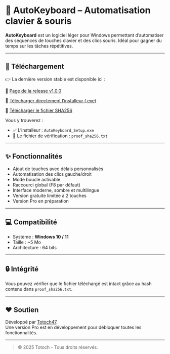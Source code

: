 # 🧠 AutoKeyboard – Automatisation clavier & souris

**AutoKeyboard** est un logiciel léger pour Windows permettant d’automatiser des séquences de touches clavier et des clics souris. Idéal pour gagner du temps sur les tâches répétitives.

---

## 🚀 Téléchargement

👉 La dernière version stable est disponible ici :

🔗 [Page de la release v1.0.0](https://github.com/Totoch47/AutoKeyboard-Release1.0.0/releases/tag/v1.0.0)

🎯 [Télécharger directement l’installeur (.exe)](https://github.com/Totoch47/AutoKeyboard-Release1.0.0/releases/download/v1.0.0/AutoKeyboard_Setup.exe)

🔐 [Télécharger le fichier SHA256](https://github.com/Totoch47/AutoKeyboard-Release1.0.0/releases/download/v1.0.0/proof_sha256-HASH.txt)


Vous y trouverez :
- ✅ L’installeur : `AutoKeyboard_Setup.exe`
- 🔐 Le fichier de vérification : `proof_sha256.txt`

---

## ✨ Fonctionnalités

- Ajout de touches avec délais personnalisés
- Automatisation des clics gauche/droit
- Mode boucle activable
- Raccourci global (F8 par défaut)
- Interface moderne, sombre et multilingue
- Version gratuite limitée à 2 touches
- Version Pro en préparation

---

## 💻 Compatibilité

- Système : **Windows 10 / 11**
- Taille : ~5 Mo
- Architecture : 64 bits

---

## 🔒 Intégrité

Vous pouvez vérifier que le fichier téléchargé est intact grâce au hash contenu dans `proof_sha256.txt`.

---

## ❤️ Soutien

Développé par [Totoch47](https://github.com/Totoch47).  
Une version Pro est en développement pour débloquer toutes les fonctionnalités.

---

> © 2025 Totoch - Tous droits réservés.
